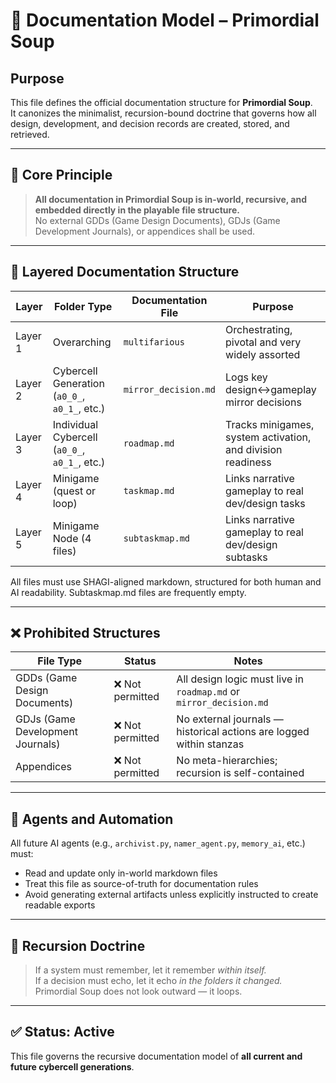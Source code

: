 # 🧾 Documentation Model – Primordial Soup

## Purpose
This file defines the official documentation structure for **Primordial Soup**.  
It canonizes the minimalist, recursion-bound doctrine that governs how all design, development, and decision records are created, stored, and retrieved.

---

## 🌱 Core Principle

> **All documentation in Primordial Soup is in-world, recursive, and embedded directly in the playable file structure.**  
> No external GDDs (Game Design Documents), GDJs (Game Development Journals), or appendices shall be used.

---

## 🧭 Layered Documentation Structure

| Layer   | Folder Type                                   | Documentation File   | Purpose                                                     |
|---------|-----------------------------------------------|----------------------|-------------------------------------------------------------|
| Layer 1 | Overarching                                   | `multifarious`       | Orchestrating, pivotal and very widely assorted             |
| Layer 2 | Cybercell Generation (`a0_0_`, `a0_1_`, etc.) | `mirror_decision.md` | Logs key design↔gameplay mirror decisions                   |
| Layer 3 | Individual Cybercell (`a0_0_`, `a0_1_`, etc.) | `roadmap.md`         | Tracks minigames, system activation, and division readiness |
| Layer 4 | Minigame (quest or loop)                      | `taskmap.md`         | Links narrative gameplay to real dev/design tasks           |
| Layer 5 | Minigame Node (4 files)                       | `subtaskmap.md`      | Links narrative gameplay to real dev/design subtasks        |

All files must use SHAGI-aligned markdown, structured for both human and AI readability. Subtaskmap.md files are frequently empty.

---

## ❌ Prohibited Structures

| File Type | Status | Notes |
|-----------|--------|-------|
| GDDs (Game Design Documents) | ❌ Not permitted | All design logic must live in `roadmap.md` or `mirror_decision.md` |
| GDJs (Game Development Journals) | ❌ Not permitted | No external journals — historical actions are logged within stanzas |
| Appendices | ❌ Not permitted | No meta-hierarchies; recursion is self-contained |

---

## 🧠 Agents and Automation

All future AI agents (e.g., `archivist.py`, `namer_agent.py`, `memory_ai`, etc.) must:

- Read and update only in-world markdown files
- Treat this file as source-of-truth for documentation rules
- Avoid generating external artifacts unless explicitly instructed to create readable exports

---

## 🔁 Recursion Doctrine

> If a system must remember, let it remember *within itself.*  
> If a decision must echo, let it echo *in the folders it changed.*  
> Primordial Soup does not look outward — it loops.

---

## ✅ Status: Active  
This file governs the recursive documentation model of **all current and future cybercell generations**.
